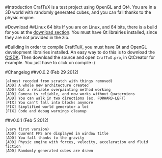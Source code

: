 #Introduction
CrafTuX is a test project using OpenGL and Qt4. You are in a 3D world with randomly generated cubes, and you can fall thanks to the physic engine.

#Download
##Linux 64 bits
If you are on Linux, and 64 bits, there is a build for you at the [download section](https://github.com/Glycaa/CrafTuX/downloads).
You must have Qt librairies installed, since they are not provided in the zip.

#Building
In order to compile CraftTuX, you must have Qt and OpenGL development librairies installed. An easy way to do this is to download the [QtSDK](http://qt.nokia.com/downloads/).
Then download the source and open `CrafTuX.pro`, in QtCreator for example. You just have to click on compile :)

#Changelog
##v0.0.2 (Feb 29 2012)
```
(almost recoded from scratch with things removed)
[ADD] A whole new architecture created
[ADD] Got a reliable overpainting method working
[ADD] Camera is reliable, and now works without Quaternions
[ADD] You can walk in two directions (ex. FORWARD-LEFT)
[FIX] You can't fall into blocks anymore
[FIX] Simplified world generator a lot
[FIX] Code and debug warnings cleanup
```
##v0.0.1 (Feb 5 2012)
```
(very first version)
[ADD] Cuurent FPS are displayed in window title
[ADD] You fall thanks to the gravity
[ADD] Physic engine with forces, velocity, acceleration and fluid fiction
[ADD] Randomly generated cubes are drawn
```